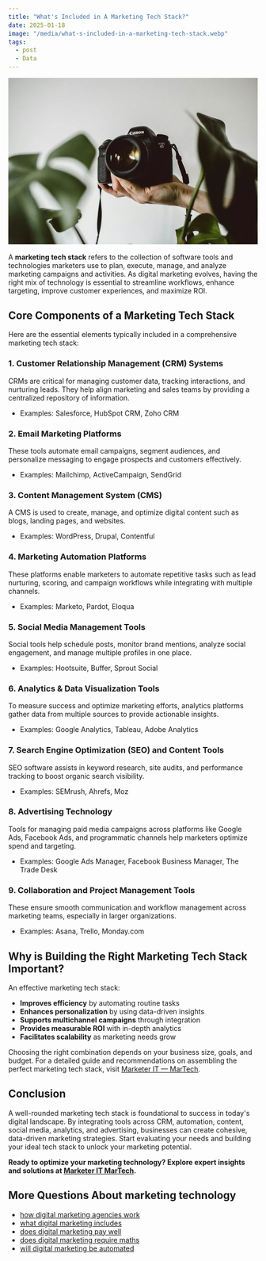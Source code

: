 ```yaml
---
title: "What's Included in A Marketing Tech Stack?"
date: 2025-01-18
image: "/media/what-s-included-in-a-marketing-tech-stack.webp"
tags:
  - post
  - Data
---
```


![What's Included in A Marketing Tech Stack?](/media/what-s-included-in-a-marketing-tech-stack.webp)

A **marketing tech stack** refers to the collection of software tools and technologies marketers use to plan, execute, manage, and analyze marketing campaigns and activities. As digital marketing evolves, having the right mix of technology is essential to streamline workflows, enhance targeting, improve customer experiences, and maximize ROI.

## Core Components of a Marketing Tech Stack

Here are the essential elements typically included in a comprehensive marketing tech stack:

### 1. **Customer Relationship Management (CRM) Systems**
CRMs are critical for managing customer data, tracking interactions, and nurturing leads. They help align marketing and sales teams by providing a centralized repository of information.

- Examples: Salesforce, HubSpot CRM, Zoho CRM

### 2. **Email Marketing Platforms**
These tools automate email campaigns, segment audiences, and personalize messaging to engage prospects and customers effectively.

- Examples: Mailchimp, ActiveCampaign, SendGrid

### 3. **Content Management System (CMS)**
A CMS is used to create, manage, and optimize digital content such as blogs, landing pages, and websites.

- Examples: WordPress, Drupal, Contentful

### 4. **Marketing Automation Platforms**
These platforms enable marketers to automate repetitive tasks such as lead nurturing, scoring, and campaign workflows while integrating with multiple channels.

- Examples: Marketo, Pardot, Eloqua

### 5. **Social Media Management Tools**
Social tools help schedule posts, monitor brand mentions, analyze social engagement, and manage multiple profiles in one place.

- Examples: Hootsuite, Buffer, Sprout Social

### 6. **Analytics & Data Visualization Tools**
To measure success and optimize marketing efforts, analytics platforms gather data from multiple sources to provide actionable insights.

- Examples: Google Analytics, Tableau, Adobe Analytics

### 7. **Search Engine Optimization (SEO) and Content Tools**
SEO software assists in keyword research, site audits, and performance tracking to boost organic search visibility.

- Examples: SEMrush, Ahrefs, Moz

### 8. **Advertising Technology**
Tools for managing paid media campaigns across platforms like Google Ads, Facebook Ads, and programmatic channels help marketers optimize spend and targeting.

- Examples: Google Ads Manager, Facebook Business Manager, The Trade Desk

### 9. **Collaboration and Project Management Tools**
These ensure smooth communication and workflow management across marketing teams, especially in larger organizations.

- Examples: Asana, Trello, Monday.com

## Why is Building the Right Marketing Tech Stack Important?

An effective marketing tech stack:

- **Improves efficiency** by automating routine tasks  
- **Enhances personalization** by using data-driven insights  
- **Supports multichannel campaigns** through integration  
- **Provides measurable ROI** with in-depth analytics  
- **Facilitates scalability** as marketing needs grow

Choosing the right combination depends on your business size, goals, and budget. For a detailed guide and recommendations on assembling the perfect marketing tech stack, visit [Marketer IT — MarTech](https://marketer.it.com/posts/martech).

## Conclusion

A well-rounded marketing tech stack is foundational to success in today's digital landscape. By integrating tools across CRM, automation, content, social media, analytics, and advertising, businesses can create cohesive, data-driven marketing strategies. Start evaluating your needs and building your ideal tech stack to unlock your marketing potential.

**Ready to optimize your marketing technology? Explore expert insights and solutions at [Marketer IT MarTech](https://marketer.it.com/posts/martech).**

## More Questions About marketing technology

- [how digital marketing agencies work](/posts/how-digital-marketing-agencies-work)
- [what digital marketing includes](/posts/what-digital-marketing-includes)
- [does digital marketing pay well](/posts/does-digital-marketing-pay-well)
- [does digital marketing require maths](/posts/does-digital-marketing-require-maths)
- [will digital marketing be automated](/posts/will-digital-marketing-be-automated)
